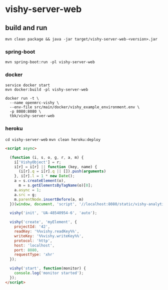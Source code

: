 vishy-server-web
===

## build and run
`mvn clean package && java -jar target/vishy-server-web-<version>.jar`

### spring-boot
`mvn spring-boot:run -pl vishy-server-web`

### docker
```
service docker start
mvn docker:build -pl vishy-server-web
```
```
docker run -t \
  --name openmrc-vishy \
  --env-file src/main/docker/vishy_example_environment.env \
  -p 8080:8080 \
  tbk/vishy-server-web
```

### heroku
`cd vishy-server-web`
`mvn clean heroku:deploy`


```html
<script async>

  (function (i, s, o, g, r, a, m) {
    i['VishyObject'] = r;
    i[r] = i[r] || function (key, name) {
      (i[r].q = i[r].q || []).push(arguments)
    }, i[r].l = 1 * new Date();
    a = s.createElement(o),
      m = s.getElementsByTagName(o)[0];
    a.async = 1;
    a.src = g;
    m.parentNode.insertBefore(a, m)
  })(window, document, 'script', '//localhost:8080/static/vishy-analytics/dist/vishy-analytics.min.js', 'vishy');

  vishy('init', 'UA-48540954-6', 'auto');

  vishy('create', 'myElement', {
    projectId: '42',
    readKey: '%%vishy.readKey%%',
    writeKey: '%%vishy.writeKey%%',
    protocol: 'http',
    host: 'localhost',
    port: 8080,
    requestType: 'xhr'
  });

  vishy('start', function(monitor) {
    console.log('monitor started');
  });
</script>
```